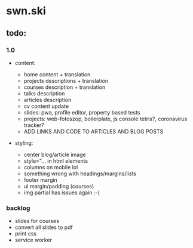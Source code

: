 # swn.ski

## todo:

### 1.0

- content:

  - home content + translation
  - projects descriptions + translation
  - courses description + translation
  - talks description
  - articles description
  - cv content update
  - slides: pwa, profile editor, property based tests
  - projects: web-fotoszop, boilerplate, js console tetris?, coronavirus tracker?
  - ADD LINKS AND CODE TO ARTICLES AND BLOG POSTS

- styling:
  - center blog/article image
  - style="... in html elements
  - columns on mobile lol
  - something wrong with headings/margins/lists
  - footer margin
  - ul margin/padding (courses)
  - img partial has issues again :-(

### backlog

- slides for courses
- convert all slides to pdf
- print css
- service worker
